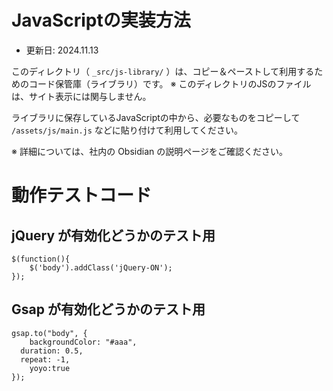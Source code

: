 
JavaScriptの実装方法
==================================================

* 更新日: 2024.11.13


このディレクトリ（ `_src/js-library/` ）は、コピー＆ペーストして利用するためのコード保管庫（ライブラリ）です。
※ このディレクトリのJSのファイルは、サイト表示には関与しません。

ライブラリに保存しているJavaScriptの中から、必要なものをコピーして
`/assets/js/main.js` などに貼り付けて利用してください。

※ 詳細については、社内の Obsidian の説明ページをご確認ください。




動作テストコード
==================================================


jQuery が有効化どうかのテスト用
--------------------------------------------------
```
$(function(){
	$('body').addClass('jQuery-ON');
});
```

Gsap が有効化どうかのテスト用
--------------------------------------------------

```
gsap.to("body", {
	backgroundColor: "#aaa",
  duration: 0.5,
  repeat: -1,
	yoyo:true
});
```